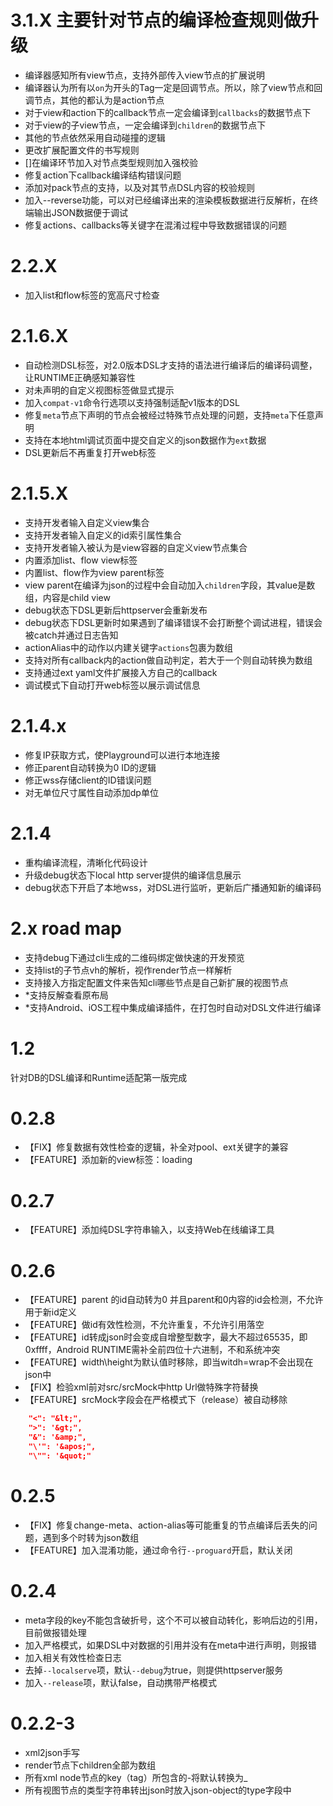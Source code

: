 # 3.1.X 主要针对节点的编译检查规则做升级
- 编译器感知所有view节点，支持外部传入view节点的扩展说明
- 编译器认为所有以`on`为开头的Tag一定是回调节点。所以，除了view节点和回调节点，其他的都认为是action节点
- 对于view和action下的callback节点一定会编译到`callbacks`的数据节点下
- 对于view的子view节点，一定会编译到`children`的数据节点下
- 其他的节点依然采用自动碰撞的逻辑
- 更改扩展配置文件的书写规则
- []在编译环节加入对节点类型规则加入强校验
- 修复action下callback编译结构错误问题
- 添加对pack节点的支持，以及对其节点DSL内容的校验规则
- 加入--reverse功能，可以对已经编译出来的渲染模板数据进行反解析，在终端输出JSON数据便于调试
- 修复actions、callbacks等关键字在混淆过程中导致数据错误的问题

# 2.2.X
- 加入list和flow标签的宽高尺寸检查

# 2.1.6.X
- 自动检测DSL标签，对2.0版本DSL才支持的语法进行编译后的编译码调整，让RUNTIME正确感知兼容性
- 对未声明的自定义视图标签做显式提示
- 加入`compat-v1`命令行选项以支持强制适配v1版本的DSL
- 修复`meta`节点下声明的节点会被经过特殊节点处理的问题，支持`meta`下任意声明
- 支持在本地html调试页面中提交自定义的json数据作为`ext`数据
- DSL更新后不再重复打开web标签

# 2.1.5.X
- 支持开发者输入自定义view集合
- 支持开发者输入自定义的id索引属性集合
- 支持开发者输入被认为是view容器的自定义view节点集合
- 内置添加list、flow view标签
- 内置list、flow作为view parent标签
- view parent在编译为json的过程中会自动加入`children`字段，其value是数组，内容是child view 
- debug状态下DSL更新后httpserver会重新发布
- debug状态下DSL更新时如果遇到了编译错误不会打断整个调试进程，错误会被catch并通过日志告知
- actionAlias中的动作以内建关键字`actions`包裹为数组
- 支持对所有callback内的action做自动判定，若大于一个则自动转换为数组
- 支持通过ext yaml文件扩展接入方自己的callback
- 调试模式下自动打开web标签以展示调试信息

# 2.1.4.x
- 修复IP获取方式，使Playground可以进行本地连接
- 修正parent自动转换为0 ID的逻辑
- 修正wss存储client的ID错误问题
- 对无单位尺寸属性自动添加dp单位

# 2.1.4
- 重构编译流程，清晰化代码设计
- 升级debug状态下local http server提供的编译信息展示
- debug状态下开启了本地wss，对DSL进行监听，更新后广播通知新的编译码

# 2.x road map
- 支持debug下通过cli生成的二维码绑定做快速的开发预览
- 支持list的子节点vh的解析，视作render节点一样解析
- 支持接入方指定配置文件来告知cli哪些节点是自己新扩展的视图节点
- *支持反解查看原布局
- *支持Android、iOS工程中集成编译插件，在打包时自动对DSL文件进行编译

# 1.2
针对DB的DSL编译和Runtime适配第一版完成

# 0.2.8
- 【FIX】修复数据有效性检查的逻辑，补全对pool、ext关键字的兼容
- 【FEATURE】添加新的view标签：loading

# 0.2.7
- 【FEATURE】添加纯DSL字符串输入，以支持Web在线编译工具

# 0.2.6
- 【FEATURE】parent 的id自动转为0 并且parent和0内容的id会检测，不允许用于新id定义
- 【FEATURE】做id有效性检测，不允许重复，不允许引用落空
- 【FEATURE】id转成json时会变成自增整型数字，最大不超过65535，即0xffff，Android RUNTIME需补全前四位十六进制，不和系统冲突
- 【FEATURE】width\height为默认值时移除，即当witdh=wrap不会出现在json中
- 【FIX】检验xml前对src/srcMock中http Url做特殊字符替换
- 【FEATURE】srcMock字段会在严格模式下（release）被自动移除

```json
    "<": "&lt;",
    ">": '&gt;",
    "&": '&amp;",
    "\'": '&apos;",
    "\"": '&quot;"
```

# 0.2.5
- 【FIX】修复change-meta、action-alias等可能重复的节点编译后丢失的问题，遇到多个时转为json数组
- 【FEATURE】加入混淆功能，通过命令行`--proguard`开启，默认关闭

# 0.2.4
- meta字段的key不能包含破折号，这个不可以被自动转化，影响后边的引用，目前做报错处理
- 加入严格模式，如果DSL中对数据的引用并没有在meta中进行声明，则报错
- 加入相关有效性检查日志
- 去掉`--localserve`项，默认`--debug`为true，则提供httpserver服务
- 加入`--release`项，默认false，自动携带严格模式

# 0.2.2-3
- xml2json手写
- render节点下children全部为数组
- 所有xml node节点的key（tag）所包含的-将默认转换为_
- 所有视图节点的类型字符串转出json时放入json-object的type字段中